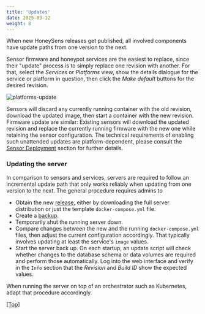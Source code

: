 ```yaml
---
title: 'Updates'
date: 2025-03-12
weight: 8
---
```


When new HoneySens releases get published, all involved components have update paths from one version to the next. 

<!--more-->

Sensor firmware and honeypot services are the easiest to replace, since their "update" process is to simply replace one revision with another. For that, select the *Services* or *Platforms* view, show the details dialogue for the service or platform in question, then click the *Make default* buttons for the desired revision. 

![platforms-update](/images/update-platforms.png)

Sensors will discard any currently running container with the old revision, download the updated image, then start a container with the new revision. Firmware update are similar: Existing sensors will download the updated revision and replace the currently running firmware with the new one while retaining the sensor configuration. The technical requirements of enabling such unattended updates are platform-dependent, please consult the [Sensor Deployment](/docs/sensors/#sensor-installation) section for further details.

### Updating the server
In comparison to sensors and services, servers are required to follow an incremental update path that only works reliably when updating from one version to the next. The general procedure requires admins to
* Obtain the new [release](/releases/server/), either by downloading the full server distribution or just the template `docker-compose.yml` file.
* Create a [backup](https://github.com/HoneySens/honeysens/tree/master/server/services/backup).
* Temporarily shut the running server down.
* Compare changes between the new and the running `docker-compose.yml` files, then adjust the current configuration accordingly. That typically involves updating at least the service's `image` values.
* Start the server back up. On each startup, an update script will check whether changes to the database schema or data volumes are required and perform those automatically. Log into the web interface and verify in the `Info` section that the *Revision* and *Build ID* show the expected values.

When running the server on top of an orchestrator such as Kubernetes, adapt that procedure accordingly.

[[Top]](#top)
